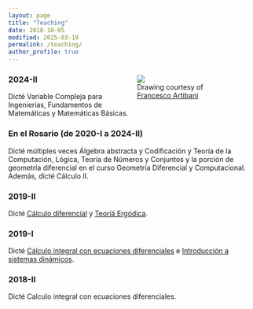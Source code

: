 ```yaml
---
layout: page
title: "Teaching"
date: 2018-10-05
modified: 2025-03-19
permalink: /teaching/
author_profile: true
---
```


<figure style="float: right; width:40%; margin-left:2%; margin-bottom:2%; margin-top:2%;">
<img src="../images/topolino.jpg">
<figcaption>Drawing courtesy of <a href="https://www.facebook.com/francesco.artibani.90">Francesco Artibani</a> </figcaption>
</figure>

### 2024-II
Dicté Variable Compleja para Ingenierías, Fundamentos de Matemáticas y Matemáticas Básicas.


### En el Rosario (de 2020-I a 2024-II)
Dicté múltiples veces Álgebra abstracta y Codificación y Teoría de la Computación, Lógica, Teoría de Números y Conjuntos y la porción de geometría diferencial en el curso Geometría Diferencial y Computacional. Además, dicté Cálculo II.

### 2019-II
Dicté [Cálculo diferencial](/teaching/calculo20192) y [Teoríá Ergódica](/teaching/te20192).

### 2019-I
Dicté [Cálculo integral con ecuaciones diferenciales](/teaching/calculo20191/) e [Introducción a sistemas dinámicos](/teaching/sisdin20191/).

### 2018-II
Dicté Calculo integral con ecuaciones diferenciales.
